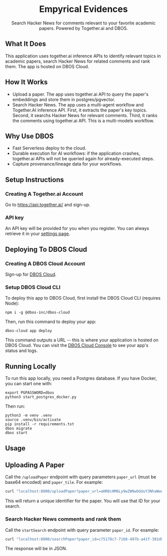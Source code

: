 <h1 align="center">Empyrical Evidences</h1>

<p align="center">
  Search Hacker News for comments relevant to your favorite academic papers.
  Powered by Together.ai and DBOS.
</p>

## What It Does

This application uses together.ai inference APIs to identify relevant topics in academic papers, search Hacker News for related comments and rank them.
The app is hosted on DBOS Cloud.

## How It Works

- Upload a paper. The app uses together.ai API to query the paper's embeddings and store them in postgres/pgvector.
- Search Hacker News. The app uses a multi-agent workflow and Together.AI inference API. First, it extracts the paper's key topics. Second, it searchs Hacker News for relevant comments. Third, it ranks the comments using together.ai API. This is a multi-models workflow.

## Why Use DBOS

- Fast Serverless deploy to the cloud.
- Durable execution for AI workflows: if the application crashes, together.ai APIs will not be queried again for already-executed steps.
- Capture provenance/lineage data for your workflows.

## Setup Instructions

### Creating A Together.ai Account

Go to https://api.together.ai/ and sign-up.

### API key

An API key will be provided for you when you register. You can always retrieve it in your [settings page](https://api.together.ai/settings/api-keys).

## Deploying To DBOS Cloud

### Creating A DBOS Cloud Account

Sign-up for [DBOS Cloud](https://console.dbos.dev/).

### Setup DBOS Cloud CLI

To deploy this app to DBOS Cloud, first install the DBOS Cloud CLI (requires Node):

```shell
npm i -g @dbos-inc/dbos-cloud
```

Then, run this command to deploy your app:

```shell
dbos-cloud app deploy
```

This command outputs a URL -- this is where your application is hosted on DBOS Cloud.
You can visit the [DBOS Cloud Console](https://console.dbos.dev/) to see your app's status and logs.

## Running Locally

To run this app locally, you need a Postgres database.
If you have Docker, you can start one with:

```shell
export PGPASSWORD=dbos
python3 start_postgres_docker.py
```

Then run:

```shell
python3 -m venv .venv
source .venv/bin/activate
pip install -r requirements.txt
dbos migrate
dbos start
```

## Usage

## Uploading A Paper

Call the `/uploadPaper` endpoint with query parameters `paper_url` (must be base64 encoded) and `paper_tile`. For example:

```bash
curl "localhost:8000/uploadPaper?paper_url=aHR0cHM6Ly9wZW9wbGUuY3NhaWwubWl0LmVkdS90ZGFuZm9yZC82ODMwcGFwZXJzL3N0b25lYnJha2VyLWNzdG9yZS5wZGYK&paper_title=cstore"
```

This will return a unique identifier for the paper. You will use that ID for your search.

### Search Hacker News comments and rank them

Call the `startSearch` endpoint with query parameter `paper_id`. For example:

```bash
curl "localhost:8000/searchPaper?paper_id=c75178c7-7168-497b-a41f-381d8a557270
```

The response will be in JSON.

